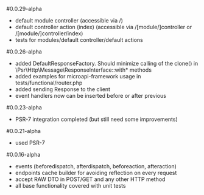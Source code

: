 #0.0.29-alpha
- default module controller (accessible via /)
- default controller action (index) (accessible via /\[module/\]controller or /\[module/\]controller/index)
- tests for modules/default controller/default actions

#0.0.26-alpha
- added DefaultResponseFactory. Should minimize calling of the clone() in \Psr\Http\Message\ResponseInterface::with* methods
- added examples for microapi-framework usage in tests/functional/router.php 
- added sending Response to the client
- event handlers now can be inserted before or after previous

#0.0.23-alpha
- PSR-7 integration completed (but still need some improvements)

#0.0.21-alpha
- used PSR-7 

#0.0.16-alpha
- events (beforedispatch, afterdispatch, beforeaction, afteraction)
- endpoints cache builder for avoiding reflection on every request 
- accept RAW DTO in POST/GET and any other HTTP method
- all base functionality covered with unit tests